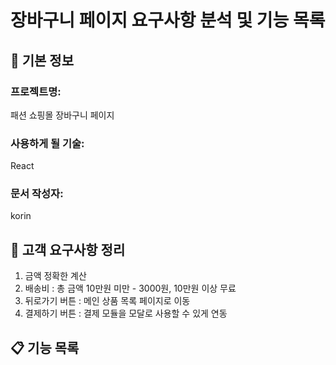 # 장바구니 페이지 요구사항 분석 및 기능 목록

## 📌 기본 정보
### 프로젝트명: 
 패션 쇼핑몰 장바구니 페이지

### 사용하게 될 기술: 
 React

### 문서 작성자: 
 korin

## 📝 고객 요구사항 정리
 1. 금액 정확한 계산
 2. 배송비 : 총 금액 10만원 미만 - 3000원, 10만원 이상 무료
 3. 뒤로가기 버튼 : 메인 상품 목록 페이지로 이동
 4. 결제하기 버튼 : 결제 모듈을 모달로 사용할 수 있게 연동

## 📋 기능 목록
